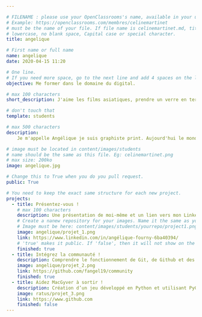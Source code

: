 ```yaml
---

# FILENAME : please use your OpenClassrooms's name, available in your url.
# Example: https://openclassrooms.com/membres/celinemartinet
# must be the name of your file. If file name is celinemartinet.md, title is celinemartinet.
# lowercase, no blank space, Capital case or special character.
title: angelique

# First name or full name
name: angelique
date: 2020-04-15 11:20

# One line.
# If you need more space, go to the next line and add 4 spaces on the left, as in 'description'.
objective: Me former dans le domaine du digital.

# max 100 characters
short_description: J'aime les films asiatiques, prendre un verre en terrasse avec mon frère

# don't touch that
template: students

# max 500 characters
description:
    Je m'appelle Angélique je suis graphiste print. Aujourd'hui le monde change très vite il faut donc savoir s'adapter. C'est pour cette raison que je suis ici. Je suis heureuse de pouvoir apprendre une nouvelle discipline et bientôt l'ajouter à mon parcour professionnel.  

# image must be located in content/images/students
# name should be the same as this file. Eg: celinemartinet.png
# max size: 200ko
image: angelique.jpg

# Change this to True when you do you pull request.
public: True

# You need to keep the exact same structure for each new project.
projects:
  - title: Présentez-vous !
    # max 100 characters
    description: Une présentation de moi-même et un lien vers mon LinkedIn.
    # Create a nanew repository for your images. Name it the same as your nickname and profile picture.
    # Image must be here: content/images/students/yourrepo/project1.png
    image: angelique/projet_1.png
    link: https://www.linkedin.com/in/angélique-fourny-6ba40394/
    # 'true' makes it public. If 'false', then it will not show on the website.
    finished: true
  - title: Intégrez la communauté !
    description: Comprendre le fonctionnement de Git, de Github et des pull requests.
    image: angelique/projet_2.png
    link: https://github.com/fangel19/community
    finished: true
  - title: Aidez MacGyver à sortir !
    description: Création d’un jeu développé en Python et utilisant PyGame.
    image: ratus/projet_3.png
    link: https://www.github.com
    finished: false
---
```



